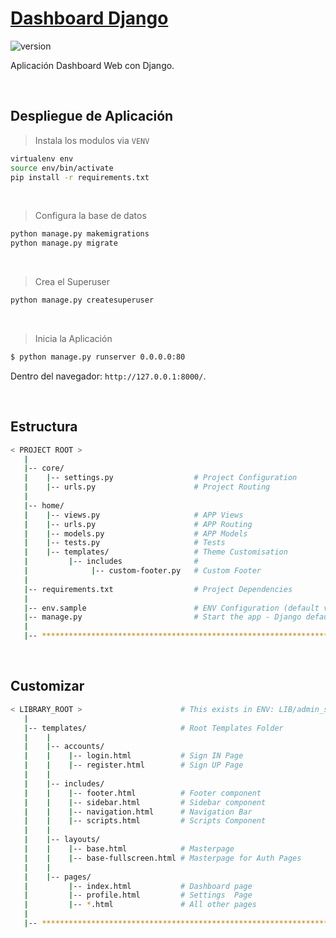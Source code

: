 # [Dashboard Django](https://soyivan.vtesta.info)

 ![version](https://img.shields.io/badge/version-1.0.0-blue.svg)

Aplicación Dashboard Web con Django.

<br />

## Despliegue de Aplicación

> Instala los modulos via `VENV`  

```bash
virtualenv env
source env/bin/activate
pip install -r requirements.txt
```

<br />

> Configura la base de datos

```bash
python manage.py makemigrations
python manage.py migrate
```

<br />

> Crea el Superuser

```bash
python manage.py createsuperuser
```

<br />

> Inicia la Aplicación

```bash
$ python manage.py runserver 0.0.0.0:80
```

Dentro del navegador: `http://127.0.0.1:8000/`. 

<br />

## Estructura

```bash
< PROJECT ROOT >
   |
   |-- core/                            
   |    |-- settings.py                  # Project Configuration  
   |    |-- urls.py                      # Project Routing
   |
   |-- home/
   |    |-- views.py                     # APP Views 
   |    |-- urls.py                      # APP Routing
   |    |-- models.py                    # APP Models 
   |    |-- tests.py                     # Tests  
   |    |-- templates/                   # Theme Customisation 
   |         |-- includes                # 
   |              |-- custom-footer.py   # Custom Footer      
   |     
   |-- requirements.txt                  # Project Dependencies
   |
   |-- env.sample                        # ENV Configuration (default values)
   |-- manage.py                         # Start the app - Django default start script
   |
   |-- ************************************************************************
```

<br />

## Customizar

```bash
< LIBRARY_ROOT >                      # This exists in ENV: LIB/admin_soft
   |
   |-- templates/                     # Root Templates Folder 
   |    |          
   |    |-- accounts/       
   |    |    |-- login.html           # Sign IN Page
   |    |    |-- register.html        # Sign UP Page
   |    |
   |    |-- includes/       
   |    |    |-- footer.html          # Footer component
   |    |    |-- sidebar.html         # Sidebar component
   |    |    |-- navigation.html      # Navigation Bar
   |    |    |-- scripts.html         # Scripts Component
   |    |
   |    |-- layouts/       
   |    |    |-- base.html            # Masterpage
   |    |    |-- base-fullscreen.html # Masterpage for Auth Pages
   |    |
   |    |-- pages/       
   |         |-- index.html           # Dashboard page
   |         |-- profile.html         # Settings  Page
   |         |-- *.html               # All other pages
   |    
   |-- ************************************************************************
```
